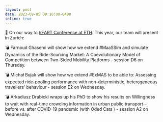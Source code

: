 ```yaml
---
layout: post
date: 2023-09-05 09:10:00-0400
inline: true
---
```


🛫 On our way to [hEART Conference at ETH](http://heart2023.org/). This year, our team will present in Zurich:

💣 Farnoud Ghasemi will show how we extend #MaaSSim and simulate Dynamics of the Ride-Sourcing Market: A Coevolutionary Model of Competition between Two-Sided Mobility Platforms - session D6 on Thursday.

💣 Michał Bujak will show how we extend #ExMAS to be able to: Assessing expected ride-pooling performance with non-deterministic, heterogeneous travellers' behaviour - session E2 on Wednesday.

💣 Arkadiusz Drabicki wraps up his PhD to show his results on Willingness to wait with real-time crowding information in urban public transport – before vs. after COVID-19 pandemic (with Oded Cats ) - session A2 on Wednesday.
